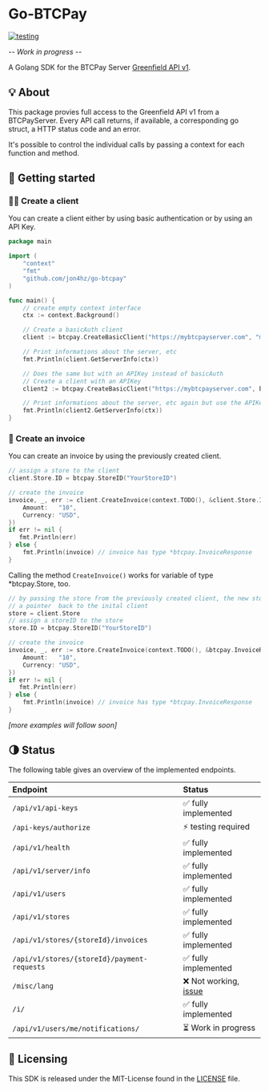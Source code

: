 # Go-BTCPay
[![testing](https://github.com/jon4hz/go-btcpay/actions/workflows/testing.yml/badge.svg)](https://github.com/jon4hz/go-btcpay/actions/workflows/testing.yml)

_-- Work in progress --_

A Golang SDK for the BTCPay Server [Greenfield API v1](https://docs.btcpayserver.org/API/Greenfield/v1/).

## 💡 About
This package provies full access to the Greenfield API v1 from a BTCPayServer. Every API call returns, if available, a corresponding go struct, a HTTP status code and an error.

It's possible to control the individual calls by passing a context for each function and method.

## 🚀 Getting started

### 🧑‍💻 Create a client

You can create a client either by using basic authentication or by using an API Key.

```go
package main

import (
    "context"
    "fmt"
    "github.com/jon4hz/go-btcpay"
)

func main() {
    // create empty context interface
    ctx := context.Background()

    // Create a basicAuth client
    client := btcpay.CreateBasicClient("https://mybtcpayserver.com", "myUsername", "myPassword")

    // Print informations about the server, etc
    fmt.Println(client.GetServerInfo(ctx))

    // Does the same but with an APIKey instead of basicAuth
    // Create a client with an APIKey
    client2 := btcpay.CreateBasicClient("https://mybtcpayserver.com", btcpay.APIKey("myAPIKey")

    // Print informations about the server, etc again but use the APIKey based client
    fmt.Println(client2.GetServerInfo(ctx))
}
```

### 📝 Create an invoice
You can create an invoice by using the previously created client.
```go
// assign a store to the client
client.Store.ID = btcpay.StoreID("YourStoreID")

// create the invoice
invoice, _, err := client.CreateInvoice(context.TODO(), &client.Store.ID, &btcpay.InvoiceRequest{
    Amount:   "10",
    Currency: "USD",
})
if err != nil {
   fmt.Println(err)
} else {
    fmt.Println(invoice) // invoice has type *btcpay.InvoiceResponse
}
```


Calling the method `CreateInvoice()` works for variable of type *btcpay.Store, too.
```go
// by passing the store from the previously created client, the new store (*btcpay.Store) contains 
// a pointer  back to the inital client 
store = client.Store
// assign a storeID to the store
store.ID = btcpay.StoreID("YourStoreID")

// create the invoice
invoice, _, err := store.CreateInvoice(context.TODO(), &btcpay.InvoiceRequest{
    Amount:   "10",
    Currency: "USD",
})
if err != nil {
   fmt.Println(err)
} else {
    fmt.Println(invoice) // invoice has type *btcpay.InvoiceResponse
}
```


_[more examples will follow soon]_


## 🌗 Status

The following table gives an overview of the implemented endpoints.

Endpoint                                     |              Status
|:-------------------------------------------|:-------------------|
|`/api/v1/api-keys`                          | ✅ fully implemented
|`/api-keys/authorize`                       | ⚡️ testing required 
|`/api/v1/health`                            | ✅ fully implemented
|`/api/v1/server/info`                       | ✅ fully implemented
|`/api/v1/users`                             | ✅ fully implemented
|`/api/v1/stores`                            | ✅ fully implemented
|`/api/v1/stores/{storeId}/invoices`         | ✅ fully implemented
|`/api/v1/stores/{storeId}/payment-requests` | ✅ fully implemented
|`/misc/lang`                                | ❌ Not working, [issue](https://github.com/btcpayserver/btcpayserver/issues/2437)
|`/i/`                                       | ✅ fully implemented
|`/api/v1/users/me/notifications/`           | ⏳ Work in progress


## 📜 Licensing
This SDK is released under the MIT-License found in the [LICENSE](https://github.com/jon4hz/go-btcpay/blob/master/LICENSE) file.